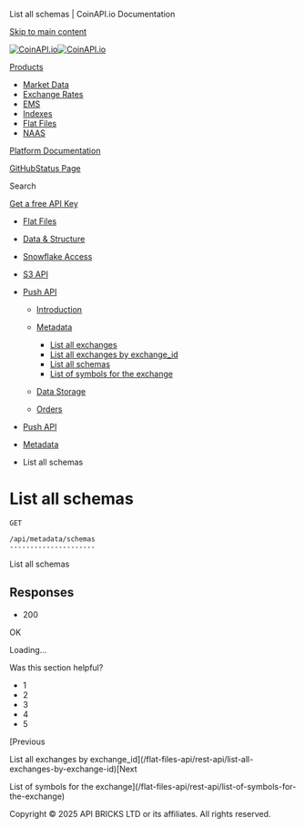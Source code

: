 List all schemas | CoinAPI.io Documentation




[Skip to main content](#__docusaurus_skipToContent_fallback)

[![CoinAPI.io](/img/logo.svg)![CoinAPI.io](/img/logo.svg)](https://www.coinapi.io)

[Products](/flat-files-api/rest-api/list-all-schemas)

* [Market Data](/market-data/)
* [Exchange Rates](/exchange-rates-api/)
* [EMS](/ems-api/)
* [Indexes](/indexes-api/)
* [Flat Files](/flat-files-api/)
* [NAAS](/naas-api/)

[Platform Documentation](/general/authentication)

[GitHub](https://github.com/api-bricks/api-bricks-sdk)[Status Page](https://status.coinapi.io)

Search

[Get a free API Key](https://console.coinapi.io/?link=/apikeys/create)

* [Flat Files](/flat-files-api/)
* [Data & Structure](/flat-files-api/data-types/)
* [Snowflake Access](/flat-files-api/snowflake/)
* [S3 API](/flat-files-api/s3-api/)
* [Push API](/flat-files-api/rest-api/push-api)

  + [Introduction](/flat-files-api/rest-api/push-api)
  + [Metadata](/flat-files-api/rest-api/metadata)

    - [List all exchanges](/flat-files-api/rest-api/list-all-exchanges)
    - [List all exchanges by exchange\_id](/flat-files-api/rest-api/list-all-exchanges-by-exchange-id)
    - [List all schemas](/flat-files-api/rest-api/list-all-schemas)
    - [List of symbols for the exchange](/flat-files-api/rest-api/list-of-symbols-for-the-exchange)
  + [Data Storage](/flat-files-api/rest-api/data-storage)
  + [Orders](/flat-files-api/rest-api/orders)

* [Push API](/flat-files-api/rest-api/push-api)
* [Metadata](/flat-files-api/rest-api/metadata)
* List all schemas

List all schemas
================

```
GET

/api/metadata/schemas
---------------------
```

List all schemas

Responses[​](/flat-files-api/rest-api/list-all-schemas#responses "Direct link to Responses")
--------------------------------------------------------------------------------------------

* 200

OK

Loading...

Was this section helpful?

* 1
* 2
* 3
* 4
* 5

[Previous

List all exchanges by exchange\_id](/flat-files-api/rest-api/list-all-exchanges-by-exchange-id)[Next

List of symbols for the exchange](/flat-files-api/rest-api/list-of-symbols-for-the-exchange)

Copyright © 2025 API BRICKS LTD or its affiliates. All rights reserved.